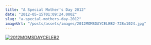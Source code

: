 ```yaml
---
title: "A Special Mother's Day 2012"
date: "2012-05-15T01:09:24.000Z"
slug: "a-special-mothers-day-2012"
imageUrl: "/posts/assets/images/2012MOMSDAYCELEB2-728x1024.jpg"
---
```


[![](https://i0.wp.com/santonino-nz.org/wp-content/uploads/2012/04/2012MOMSDAYCELEB2-728x1024.jpg?resize=728%2C1024 "2012MOMSDAYCELEB2")](https://i0.wp.com/santonino-nz.org/wp-content/uploads/2012/04/2012MOMSDAYCELEB2.jpg)